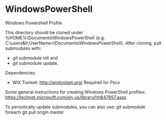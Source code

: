 # WindowsPowerShell
Windows Powershell Profile

This directory should be cloned under %HOME%\Documents\WindowsPowerShell
(e.g. C:\users\&lt;UserName&gt;\Documents\WindowsPowerShell).
After cloning, pull submodules with:
- git submodule init and
- git submodule update.

Dependencies:
- WiX Toolset: http://wixtoolset.org/
Required for Pscx

Some general instructions for creating Windows PowerShell profiles:
https://technet.microsoft.com/en-us/library/hh847857.aspx

To periodically update submodules, you can also use:
git submodule foreach git pull origin master
